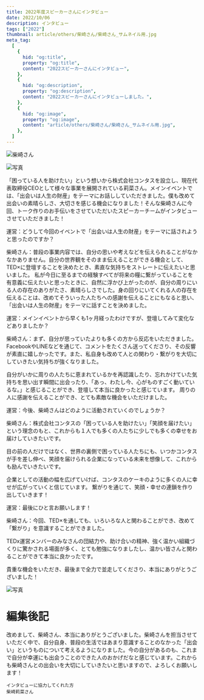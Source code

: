 ```yaml
---
title: 2022年度スピーカーさんにインタビュー
date: 2022/10/06
description: インタビュー
tags: ["2022"]
thumbnail: article/others/柴崎さん/柴崎さん_サムネイル用.jpg
meta_tag:
  [
    {
      hid: "og:title",
      property: "og:title",
      content: "2022スピーカーさんにインタビュー",
    },
    {
      hid: "og:description",
      property: "og:description",
      content: "2022スピーカーさんにインタビューしました。",
    },
    {
      hid: "og:image",
      property: "og:image",
      content: "article/others/柴崎さん/柴崎さん_サムネイル用.jpg",
    },
  ]
---
```


![柴崎さん](article/others/柴崎さん/柴崎さん_サムネイル用.jpg)

![写真](article/others/柴崎さん/柴崎さん_インタビュー.jpg)


「困っている人を助けたい」という想いから株式会社コンタスを設立し、現在代表取締役CEOとして様々な事業を展開されている莉菜さん。メインイベントでは、「出会いは人生の財産」をテーマにお話ししていただきました。僕も改めて出会いの素晴らしさ、大切さを感じる機会になりました！そんな柴崎さんに今回、トーク作りのお手伝いをさせていただいたスピーカーチームがインタビューさせていただきました！


運営：どうして今回のイベントで「出会いは人生の財産」をテーマに話されようと思ったのですか？

柴崎さん：普段の事業内容では、自分の思いや考えなどを伝えられることがなかなかありません。自分の世界観をそのまま伝えることができる機会として、TED×に登壇することを決めたとき、素直な気持ちをストレートに伝えたいと思いました。
私が今日に至るまでの経験すべてが将来の糧に繋がっていることを有意義に伝えたいと思ったときに、自然に浮かび上がったのが、自分の周りにいる人の存在のありがたさ、素晴らしさでした。身の回りにいてくれる人の存在を伝えることは、改めてそういった人たちへの感謝を伝えることにもなると思い、「出会いは人生の財産」をテーマに話すことを決めました。


運営：メインイベントから早くも1ヶ月経ったわけですが、登壇してみて変化などありましたか？

柴崎さん：まず、自分が思っていたよりも多くの方から反応をいただきました。FacebookやLINEなどを通じて、コメントをたくさん送ってくださり、その反響が素直に嬉しかったです。また、私自身も改めて人との関わり・繋がりを大切にしていきたい気持ちが強くなりました。

自分がいかに周りの人たちに恵まれているかを再認識したり、忘れかけていた気持ちを思い出す瞬間に出会ったり、「あっ、わたし今、心がものすごく動いているな。」と感じることができ、登壇して本当に良かったと感じています。
周りの人に感謝を伝えることができ、とても素敵な機会をいただけました。


運営：今後、柴崎さんはどのように活動されていくのでしょうか？

柴崎さん：株式会社コンタスの「困っている人を助けたい」「笑顔を届けたい」という理念のもと、これからも１人でも多くの人たちに少しでも多くの幸せをお届けしていきたいです。

目の前の人だけではなく、世界の裏側で困っている人たちにも、いつかコンタスが手を差し伸べ、笑顔を届けられる企業になっている未来を想像して、これからも励んでいきたいです。

企業としての活動の幅を広げていけば、コンタスのケーキのように多くの人に幸せが広がっていくと信じています。
繋がりを通じて、笑顔・幸せの連鎖を作り出していきます！

運営：最後にひと言お願いします！

柴崎さん：今回、TED×を通しても、いろいろな人と関わることができ、改めて「繋がり」を意識することができました。

TEDx運営メンバーのみなさんの団結力や、助け合いの精神、強く温かい組織づくりに驚かされる場面が多く、とても勉強になりましたし、温かい皆さんと関わることができて本当に良かったです。

貴重な機会をいただき、最後まで全力で並走してくださり、本当にありがとうございました！

![写真](article/others/柴崎さん/柴崎さん_インタビュー2.jpg)


# 編集後記
改めまして、柴崎さん、本当にありがとうございました。柴崎さんを担当させていただく中で、自分自身、普段の生活ではあまり意識することのなかった「出会い」というものについて考えるようになりました。今の自分があるのも、これまで自分が幸運にも出会うことのできた人のおかげだなと感じています。これからも柴崎さんとの出会いを大切にしていきたいと思いますので、よろしくお願いします！

```:
インタビューに協力してくれた方
柴崎莉菜さん
